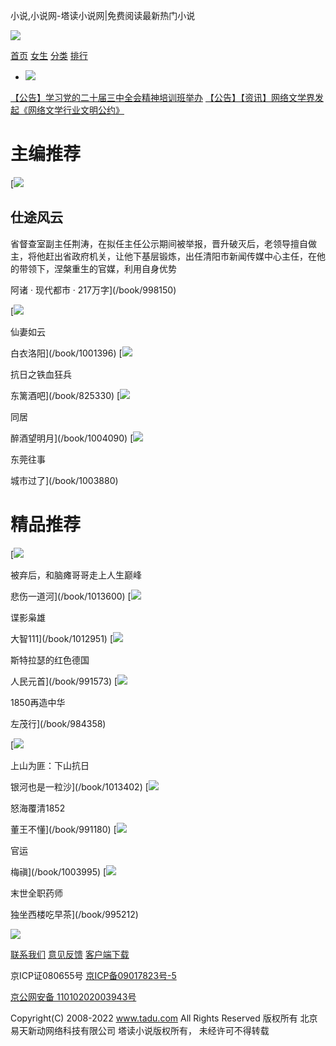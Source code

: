 小说,小说网-塔读小说网|免费阅读最新热门小说





![](https://media3.tadu.com/wap2_dubbo_static//assets/images/version300/logo.png)

[首页](/)
[女生](/girl)
[分类](/category)
[排行](/rank)

* [![](https://media3.tadu.com//2023/05/25/10/b917b4743b4a49ec9b4720d905931e8a.jpg)](http://www.tadu.com/book/998150/)



[【公告】学习党的二十届三中全会精神培训班举办](https://mp.weixin.qq.com/s/cwA7GClkugql48NIJYhWpw)
[【公告】【资讯】网络文学界发起《网络文学行业文明公约》](https://author.tadu.com/news-detail?id=88)



 

主编推荐
====

[![](https://media3.tadu.com/wap2_dubbo_static//assets/images/defaultBook.png)

仕途风云
----

省督查室副主任荆涛，在拟任主任公示期间被举报，晋升破灭后，老领导擅自做主，将他赶出省政府机关，让他下基层锻炼，出任清阳市新闻传媒中心主任，在他的带领下，涅槃重生的官媒，利用自身优势

阿诸 · 现代都市 · 217万字](/book/998150)

[![](https://media3.tadu.com/wap2_dubbo_static//assets/images/defaultBook.png)

仙妻如云

白衣洛阳](/book/1001396)
[![](https://media3.tadu.com/wap2_dubbo_static//assets/images/defaultBook.png)

抗日之铁血狂兵

东篱酒吧](/book/825330)
[![](https://media3.tadu.com/wap2_dubbo_static//assets/images/defaultBook.png)

同居

醉酒望明月](/book/1004090)
[![](https://media3.tadu.com/wap2_dubbo_static//assets/images/defaultBook.png)

东莞往事

城市过了](/book/1003880)



精品推荐
====

[![](https://media3.tadu.com/wap2_dubbo_static//assets/images/defaultBook.png)

被弃后，和脑瘫哥哥走上人生巅峰

悲伤一道河](/book/1013600)
[![](https://media3.tadu.com/wap2_dubbo_static//assets/images/defaultBook.png)

谍影枭雄

大智111](/book/1012951)
[![](https://media3.tadu.com/wap2_dubbo_static//assets/images/defaultBook.png)

斯特拉瑟的红色德国

人民元首](/book/991573)
[![](https://media3.tadu.com/wap2_dubbo_static//assets/images/defaultBook.png)

1850再造中华

左茂行](/book/984358)

[![](https://media3.tadu.com/wap2_dubbo_static//assets/images/defaultBook.png)

上山为匪：下山抗日

银河也是一粒沙](/book/1013402)
[![](https://media3.tadu.com/wap2_dubbo_static//assets/images/defaultBook.png)

怒海覆清1852

董王不懂](/book/991180)
[![](https://media3.tadu.com/wap2_dubbo_static//assets/images/defaultBook.png)

官运

梅禛](/book/1003995)
[![](https://media3.tadu.com/wap2_dubbo_static//assets/images/defaultBook.png)

末世全职药师

独坐西楼吃早茶](/book/995212)

![](https://media3.tadu.com/wap2_dubbo_static//assets/images/version300/indexBanner.png)



[联系我们](help/contactUs)
[意见反馈](https://support.qq.com/embed/phone/25166?)
[客户端下载](topic/7832)

京ICP证080655号 [京ICP备09017823号-5](http://beian.miit.gov.cn/publish/query/indexFirst.action)

[京公网安备 11010202003943号](https://www.beian.gov.cn/portal/registerSystemInfo?recordcode=11010202003943)

Copyright(C) 2008-2022 www.tadu.com All Rights Reserved
版权所有 北京易天新动网络科技有限公司 塔读小说版权所有，
未经许可不得转载